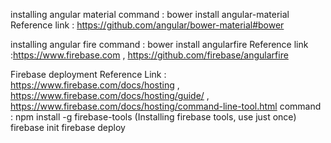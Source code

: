 installing angular material 
command : bower install angular-material
Reference link : https://github.com/angular/bower-material#bower

installing angular fire
command : bower install angularfire
Reference link :https://www.firebase.com , https://github.com/firebase/angularfire
			
Firebase deployment
Reference 	Link : https://www.firebase.com/docs/hosting , https://www.firebase.com/docs/hosting/guide/ , https://www.firebase.com/docs/hosting/command-line-tool.html
command : 	npm install -g firebase-tools (Installing firebase tools, use just once)
			firebase init 
			firebase deploy
